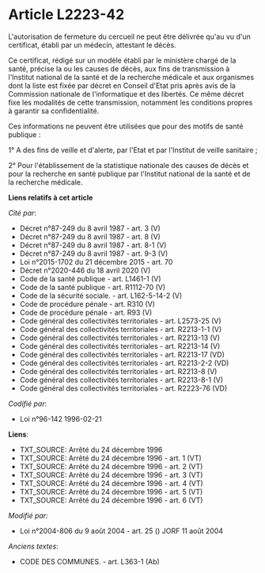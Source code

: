 # Article L2223-42

L'autorisation de fermeture du cercueil ne peut être délivrée qu'au vu d'un certificat, établi par un médecin, attestant le
décès.

Ce certificat, rédigé sur un modèle établi par le ministère chargé de la santé, précise la ou les causes de décès, aux fins
de transmission à l'Institut national de la santé et de la recherche médicale et aux organismes dont la liste est fixée par
décret en Conseil d'Etat pris après avis de la Commission nationale de l'informatique et des libertés. Ce même décret fixe
les modalités de cette transmission, notamment les conditions propres à garantir sa confidentialité.

Ces informations ne peuvent être utilisées que pour des motifs de santé publique :

1° A des fins de veille et d'alerte, par l'Etat et par l'Institut de veille sanitaire ;

2° Pour l'établissement de la statistique nationale des causes de décès et pour la recherche en santé publique par l'Institut
national de la santé et de la recherche médicale.

**Liens relatifs à cet article**

_Cité par_:

  - Décret n°87-249 du 8 avril 1987 - art. 3 (V)
  - Décret n°87-249 du 8 avril 1987 - art. 8 (V)
  - Décret n°87-249 du 8 avril 1987 - art. 8-1 (V)
  - Décret n°87-249 du 8 avril 1987 - art. 9-3 (V)
  - Loi n°2015-1702 du 21 décembre 2015 - art. 70
  - Décret n°2020-446 du 18 avril 2020 (V)
  - Code de la santé publique - art. L1461-1 (V)
  - Code de la santé publique - art. R1112-70 (V)
  - Code de la sécurité sociale. - art. L162-5-14-2 (V)
  - Code de procédure pénale - art. R310 (V)
  - Code de procédure pénale - art. R93 (V)
  - Code général des collectivités territoriales - art. L2573-25 (V)
  - Code général des collectivités territoriales - art. R2213-1-1 (V)
  - Code général des collectivités territoriales - art. R2213-13 (V)
  - Code général des collectivités territoriales - art. R2213-14 (V)
  - Code général des collectivités territoriales - art. R2213-17 (VD)
  - Code général des collectivités territoriales - art. R2213-2-2 (VD)
  - Code général des collectivités territoriales - art. R2213-8 (V)
  - Code général des collectivités territoriales - art. R2213-8-1 (V)
  - Code général des collectivités territoriales - art. R2223-76 (VD)

_Codifié par_:

  - Loi n°96-142 1996-02-21

**Liens**:

  - TXT_SOURCE: Arrêté du 24 décembre 1996
  - TXT_SOURCE: Arrêté du 24 décembre 1996 - art. 1 (VT)
  - TXT_SOURCE: Arrêté du 24 décembre 1996 - art. 2 (VT)
  - TXT_SOURCE: Arrêté du 24 décembre 1996 - art. 3 (VT)
  - TXT_SOURCE: Arrêté du 24 décembre 1996 - art. 4 (VT)
  - TXT_SOURCE: Arrêté du 24 décembre 1996 - art. 5 (VT)
  - TXT_SOURCE: Arrêté du 24 décembre 1996 - art. 6 (VT)

_Modifié par_:

  - Loi n°2004-806 du 9 août 2004 - art. 25 () JORF 11 août 2004

_Anciens textes_:

  - CODE DES COMMUNES. - art. L363-1 (Ab)
